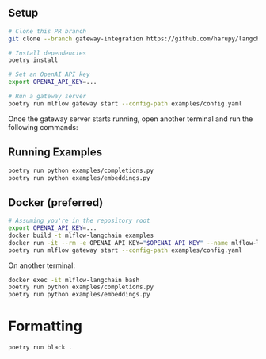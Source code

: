 ## Setup

```sh
# Clone this PR branch
git clone --branch gateway-integration https://github.com/harupy/langchain.git

# Install dependencies
poetry install

# Set an OpenAI API key
export OPENAI_API_KEY=...

# Run a gateway server
poetry run mlflow gateway start --config-path examples/config.yaml
```

Once the gateway server starts running, open another terminal and run the following commands:

## Running Examples

```sh
poetry run python examples/completions.py
poetry run python examples/embeddings.py
```

## Docker (preferred)

```sh
# Assuming you're in the repository root
export OPENAI_API_KEY=...
docker build -t mlflow-langchain examples
docker run -it --rm -e OPENAI_API_KEY="$OPENAI_API_KEY" --name mlflow-langchain mlflow-langchain bash
poetry run mlflow gateway start --config-path examples/config.yaml
```

On another terminal:

```sh
docker exec -it mlflow-langchain bash
poetry run python examples/completions.py
poetry run python examples/embeddings.py
```

# Formatting

```sh
poetry run black .
```
